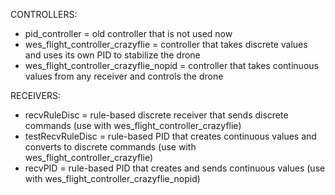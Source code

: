 CONTROLLERS:
- pid_controller = old controller that is not used now
- wes_flight_controller_crazyflie = controller that takes discrete values and uses its own PID to stabilize the drone
- wes_flight_controller_crazyflie_nopid = controller that takes continuous values from any receiver and controls the drone

RECEIVERS:
- recvRuleDisc = rule-based discrete receiver that sends discrete commands (use with wes_flight_controller_crazyflie)
- testRecvRuleDisc = rule-based PID that creates continuous values and converts to discrete commands (use with wes_flight_controller_crazyflie)
- recvPID = rule-based PID that creates and sends continuous values (use with wes_flight_controller_crazyflie_nopid)